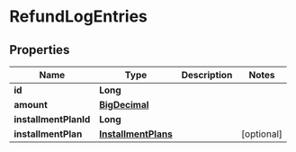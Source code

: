 
# RefundLogEntries

## Properties
Name | Type | Description | Notes
------------ | ------------- | ------------- | -------------
**id** | **Long** |  | 
**amount** | [**BigDecimal**](BigDecimal.md) |  | 
**installmentPlanId** | **Long** |  | 
**installmentPlan** | [**InstallmentPlans**](InstallmentPlans.md) |  |  [optional]



